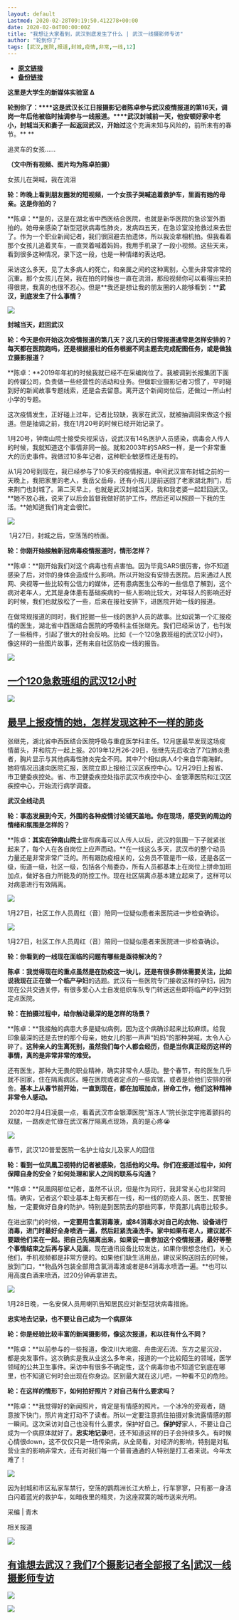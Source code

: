 ```yaml
---
layout: default
Lastmod: 2020-02-28T09:19:50.412278+00:00
date: 2020-02-04T00:00:00Z
title: "我想让大家看到，武汉到底发生了什么 | 武汉一线摄影师专访"
author: "轮到你了"
tags: [武汉,医院,报道,封城,疫情,非常,一线,12]
---
```


* [**原文链接**](http://mp.weixin.qq.com/s?__biz=MzI4NjQ4MDM4Mg==&mid=2247499095&idx=1&sn=bf8f6791121cfb2346992a081c242ab0&chksm=ebdeffc6dca976d09f4ea9303cf8ed7c6885c8c34894da9146a9d4ac67a82835a9e55b448812#rd)
* [**备份链接**](http://archive.ph/22qbI)


**这里是大学生的新媒体实验室 ∆**

  

**轮到你了：****这是武汉长江日报摄影记者陈卓参与武汉疫情报道的第16天，调岗一年后他被临时抽调参与一线报道。****武汉封城前一天，他安顿好家中老小，封城当天和妻子一起返回武汉，开始过**这个充满未知与风险的，前所未有的春节。** **

追灵车的女孩……  

**（文中所有视频、图片均为陈卓拍摄）**  

女孩儿在哭喊，我在流泪

**轮：昨晚上看到朋友圈发的短视频，一个女孩子哭喊追着救护车，里面有她的母亲。这是你拍的？**

**陈卓：**是的，这是在湖北省中西医结合医院，也就是新华医院的急诊室外面拍的。她母亲感染了新型冠状病毒性肺炎，发病四五天，在急诊室没抢救过来去世了。作为一个职业新闻记者，我们很回避去拍遗体，所以我没拿相机拍。但我看着那个女孩儿追着灵车，一直哭着喊着妈妈，我用手机录了一段小视频。这些天来，看到很多这种情况，录下这一段，也是一种情绪的表达吧。

采访这么多天，见了太多病人的死亡，和亲属之间的这种离别，心里头非常非常的沉重。那个女孩儿在哭，我在拍的时候也一直在流泪，那段视频你可以看得出来拍得很晃，我真的也很不忍心。但是**我还是想让我的朋友圈的人能够看到：****武汉，到底发生了什么事情？**

![](/images/post/ca1a6f431d8837b215d763c7cc636bea.jpg)

**封城当天，赶回武汉**

**轮：今天是你开始这次疫情报道的第几天？这几天的日常报道通常是怎样安排的？每天都在医院跑吗，还是根据报社的任务根据不同主题去完成配图任务，或是做独立摄影报道？**

**陈卓：**2019年年初的时候我就已经不在采编岗位了。我被调到长报集团下面的传媒公司，负责做一些经营性的活动和业务。但做职业摄影记者习惯了，平时碰到好的新闻故事专题线索，还是会去留意。离开这个新闻岗位后，还做过一所山村小学的专题。

这次疫情发生，正好碰上过年，记者比较缺，我家在武汉，就被抽调回来做这个报道。但是抽调之前，我在1月20号的时候已经开始记录了。

1月20号，钟南山院士接受央视采访，说武汉有14名医护人员感染，病毒会人传人的时候，我就知道这个事情非同一般。就和2003年的SARS一样，是一个非常重大的历史事件。我做过10多年记者，这种职业敏感性还是有的。

从1月20号到现在，我已经参与了10多天的疫情报道。中间武汉宣布封城之前的一天晚上，我把家里的老人，我岳父岳母，还有小孩儿提前送回了老家湖北荆门，后来荆门也封城了。第二天早上，也就是武汉封城当天，我和我老婆一起赶回武汉。**她不放心我，说来了以后会监督我做好防护工作，然后还可以照顾一下我的生活。**她知道我们肯定会很忙。

![](/images/post/9bb3e09b1bc0ec530a5005f51fc5cfd8.jpg)

 1月27日，封城之后，空荡荡的桥面。

**轮：你刚开始接触新冠病毒疫情报道时，情形怎样？**

**陈卓：**刚开始我们对这个病毒也有点害怕。因为毕竟SARS很厉害，你不知道感染了后，对你的身体会造成什么影响。所以开始没有安排去医院。后来通过人民网、央视等一些比较有公信力的媒体，还有患病医生公布的一些信息了解到，这个病对老年人，尤其是身体患有基础疾病的一些人影响比较大，对年轻人的影响还好的时候，我们也就放松了一些，后来在报社安排下，进医院开始一线的报道。

在做常规报道的同时，我们挖掘一些一线的医护人员的故事。比如说第一个汇报疫情的医生，湖北省中西医结合医院的呼吸科主任张继先。我们已经采访了，也刊发了一些稿件，引起了很大的社会反响。比如《一个120急救班组的武汉12小时》，像这样的一些图片故事，还有来自社区防疫一线的报告。

[![](/images/post/066d170283a8a83c63751724c71c20cc.jpg)](http://mp.weixin.qq.com/s?__biz=Mzg2NDEzNTk4OA==&mid=2247491034&idx=1&sn=0c44c01e54a478022ed5fc485ee93846&chksm=ce6ca381f91b2a97d5643ca165b2bf54c2bb15e7fcba063aae421ae0601dc1571cf163e09aa0&mpshare=1&scene=21&srcid=&sharer_sharetime=1580801570434&sharer_shareid=52e27fd9e293e4e9f2188779d911d44f#wechat_redirect)

[一个120急救班组的武汉12小时](https://mp.weixin.qq.com/s?__biz=Mzg2NDEzNTk4OA==&mid=2247491034&idx=1&sn=0c44c01e54a478022ed5fc485ee93846&chksm=ce6ca381f91b2a97d5643ca165b2bf54c2bb15e7fcba063aae421ae0601dc1571cf163e09aa0&mpshare=1&scene=21&srcid=&sharer_sharetime=1580801570434&sharer_shareid=52e27fd9e293e4e9f2188779d911d44f#wechat_redirect)
------------------------------------------------------------------------------------------------------------------------------------------------------------------------------------------------------------------------------------------------------------------------------------------------------------------------------------------

[![](/images/post/97718d6a474b999652e834c0e4666187.jpg)](https://mp.weixin.qq.com/s?__biz=MjM5ODAyNTcwMA==&mid=2651874744&idx=1&sn=adc26d20930b303ab666749d7fd3adf5&chksm=bd35c5338a424c259527e7d73af64196d57485b5453e73bb1bad0dc9bd65fc7675a6fbd23efd&mpshare=1&scene=21&srcid=&sharer_sharetime=1580801589965&sharer_shareid=52e27fd9e293e4e9f2188779d911d44f#wechat_redirect)

[最早上报疫情的她，怎样发现这种不一样的肺炎](http://mp.weixin.qq.com/s?__biz=MjM5ODAyNTcwMA==&mid=2651874744&idx=1&sn=adc26d20930b303ab666749d7fd3adf5&chksm=bd35c5338a424c259527e7d73af64196d57485b5453e73bb1bad0dc9bd65fc7675a6fbd23efd&mpshare=1&scene=21&srcid=&sharer_sharetime=1580801589965&sharer_shareid=52e27fd9e293e4e9f2188779d911d44f#wechat_redirect)
----------------------------------------------------------------------------------------------------------------------------------------------------------------------------------------------------------------------------------------------------------------------------------------------------------------------------------------------

张继先，湖北省中西医结合医院呼吸与重症医学科主任。12月底最早发现这场疫情苗头，并和院方一起上报。2019年12月26-29日，张继先先后收治了7位肺炎患者，胸片显示与其他病毒性肺炎完全不同。其中7个相似病人4个来自华南海鲜。她将情况迅速向医院汇报，医院立即上报给江汉区疾控中心。12月29日上报省、市卫健委疾控处。省、市卫健委疾控处指示武汉市疾控中心、金银潭医院和江汉区疾控中心，开始流行病学调查。

**武汉全线动员**

**轮：事态发展到今天，外围的各种疫情讨论铺天盖地。你在现场，感受到的周边的情绪和氛围是怎样的？**

**陈卓：**其实在钟南山院士**宣布病毒可以人传人以后，武汉的氛围一下子就紧张起来了，每个人在各自岗位上应声而动。**在一线这么多天，武汉市的整个动员力量还是非常非常广泛的。所有跟防疫相关的，公务员不管是市一级，还是各区一级，街道一级，社区一级，包括各个局委办，所有人员都基本上在岗位上拼命加班加点，做好各自力所能及的防控工作。现在社区隔离点基本建立起来了，这样可以对病患进行有效隔离。

![](/images/post/a84cbfdb903063e9b7d0e1df625d2066.jpg)

1月27日，社区工作人员周红（音）陪同一位疑似患者来医院进一步检查确诊。

![](/images/post/7346ec119f5bfb5818e82e30b62240a6.jpg)

1月27日，社区工作人员周红（音）陪同一位疑似患者来医院进一步检查确诊。

**轮：你看到的一线现在面临的问题有哪些是亟待解决的？**

**陈卓：**我觉得现在的重点虽然是在防疫这一块儿，还是有很多群体需要关注，比如说我现在正在做一个**临产孕妇**的选题。武汉有一些医院专门接收这样的孕妇，因为现在公共交通关停，有很多爱心人士自发组织车队专门转送这些即将临产的孕妇到定点医院。

**轮：在拍摄过程中，给你触动最深的是怎样的场景？**

**陈卓：**我接触的病患大多是疑似病例，因为这个病确诊起来比较麻烦。给我印象最深的还是去世的那个母亲，她女儿的那一声声“妈妈”的那种哭喊，太令人心碎了。**这种亲人的生离死别，虽然我们每个人都会经历，但是当你真正经历这样的事情，真的是非常非常的难受。**

还有医生，那种大无畏的职业精神，确实非常令人感动。整个春节，有的医生几乎就不回家，住在隔离病区。睡在医院或者定点的一些宾馆，或者是给他们安排的宿舍。**基本上从春节前开始，一直到现在，都在加班加点，拼命工作，他们这种精神非常令人感动。**

 2020年2月4日凌晨一点，看着武汉市金银潭医院“渐冻人”院长张定宇拖着颤抖的双腿，一路疾走忙碌在武汉客厅隔离点现场，真的是心疼😭

![](/images/post/80dfb1a4e2a167c0e1ee9f1e0f81d404.jpg)

春节，武汉120普爱医院一名护士给女儿及家人的回信

**轮：看到一位凤凰卫视特约记者被感染，包括他的父母。你们在报道过程中，如何保障自身的安全？如何处理和家人之间的联系与沟通？**

**陈卓：**凤凰网那位记者，虽然不认识，但是作为同行，我非常关心也非常同情。确实，记者这个职业基本上每天都在一线，和一线的防疫人员、医生、民警接触，一定要做好自身的防护。特别是到医院去的那些同事，毕竟那儿病患比较多。

在进出家门的时候，**一定要用含氯消毒液，或84消毒水对自己的衣物、设备进行消毒，进门时最好全身喷洒一遍，然后赶紧洗澡洗手。**家中如果有老人，建议就不要跟他们呆在一起。把自己先隔离出来，如果说一直参加这个疫情报道，最好**等整个事情结束之后再与家人见面**。现在通讯设备比较发达，如果你很想念他们，关心他们，手机视频都是非常方便的。如果他们缺生活用品，建议采购送回去的时候，放到门口，**物品外包装全部用含氯消毒液或者是84消毒水喷洒一遍。**也可以用高度白酒来喷洒，过20分钟再拿进去。

**![](/images/post/eee49adbb264ee431058e2ecd1578441.jpg)**

1月28日晚，一名安保人员用喇叭告知居民应对新型冠状病毒措施。

****忠实地去记录**，也不要让自己成为一个病原体**

**轮：你是经验比较丰富的新闻摄影师，像这次报道，和以往有什么不同？**

**陈卓：**以前参与的一些报道，像汶川大地震、舟曲泥石流、东方之星沉没，都是突发事件。这次确实是我从业这么多年来，报道的一个比较陌生的领域，医学领域的公共卫生事件。采访中有很多不确定性，这个病毒你也不知道它到底在哪里，也不知道它何时会出现在你身边。区别最大就在这儿吧，一种看不见的危险。

**轮：在这样的情形下，如何拍好照片？对自己有什么要求吗？**

**陈卓：**我觉得好的新闻照片，肯定是有情感的照片。一个冰冷的旁观者，随意按下快门，照片肯定打动不了读者。所以一定要注意抓住拍摄对象流露情感的那一瞬间。这次采访对自己也没有什么要求，保护好自己。**保护好**家人，不要让自己成为一个病原体就好了。**忠实地记录**吧，还不知道这样的日子会持续多久。有时候心情很down，这不仅仅只是一场传染病，从全局看，对经济的影响，特别是对私营业主的影响非常大，还有对我们每一个普普通通的人特别是打工者来说。今年太难了！

![](/images/post/d22f66a6832bbf6e2a113b535b058134.jpg)

因为封城和市区私家车禁行，空荡的鹦鹉洲长江大桥上，行车寥寥，只有那一身洁白闪着蓝光的救护车，如暗夜里的精灵，为这座寂寞的城市送来光明。

采编 | 青木

相关报道

[![](/images/post/b27795a49467261150bef9b90533acfe.jpg)](http://mp.weixin.qq.com/s?__biz=MzI4NjQ4MDM4Mg==&mid=2247499020&idx=1&sn=0257fb5dfd39479011e170506baf4b2e&chksm=ebdeff9ddca9768bc520dd7e68b4a7c0b02a6dfb2b2cc761fb0b8c733338163a50a6ce514b57&scene=21#wechat_redirect)

[有谁想去武汉？](http://mp.weixin.qq.com/s?__biz=MzI4NjQ4MDM4Mg==&mid=2247499020&idx=1&sn=0257fb5dfd39479011e170506baf4b2e&chksm=ebdeff9ddca9768bc520dd7e68b4a7c0b02a6dfb2b2cc761fb0b8c733338163a50a6ce514b57&scene=21#wechat_redirect)[我们7个摄影记者全部报了名|武汉一线摄影师专访](http://mp.weixin.qq.com/s?__biz=MzI4NjQ4MDM4Mg==&mid=2247499020&idx=1&sn=0257fb5dfd39479011e170506baf4b2e&chksm=ebdeff9ddca9768bc520dd7e68b4a7c0b02a6dfb2b2cc761fb0b8c733338163a50a6ce514b57&scene=21#wechat_redirect)
--------------------------------------------------------------------------------------------------------------------------------------------------------------------------------------------------------------------------------------------------------------------------------------------------------------------------------------------------------------------------------------------------------------------------------------------------------------------------------

  

![](/images/post/6931f4745adc29fc24b6eac3ebc2d0ab.jpg)

![](/images/post/0296c3e5d18478ca6dde969ed0153f7b.jpg)

